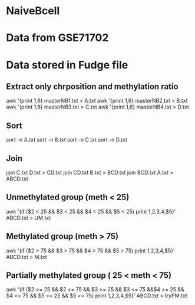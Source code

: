 # NaiveBcell
# Data from GSE71702
# Data stored in Fudge file

## Extract only chrposition and methylation ratio
awk '{print $1,$6} masterNB1.txt > A.txt
awk '{print $1,$6} masterNB2.txt > B.txt
awk '{print $1,$6} masterNB3.txt > C.txt
awk '{print $1,$6} masterNB4.txt > D.txt

## Sort 
sort -n A.txt 
sort -n B.txt 
sort -n C.txt 
sort -n D.txt 

## Join
join C.txt D.txt > CD.txt
join CD.txt B.txt > BCD.txt
join BCD.txt A.txt > ABCD.txt

## Unmethylated group (meth < 25)
awk '{if ($2 < 25 && $3 < 25 && $4 < 25 && $5 < 25) print $1,$2,$3,$4,$5}' ABCD.txt > UM.txt

## Methylated group (meth > 75)
awk '{if ($2 > 75 && $3 > 75 && $4 > 75 && $5 > 75) print $1,$2,$3,$4,$5}' ABCD.txt > M.txt

## Partially methylated group ( 25 < meth < 75)
awk '{if ($2 >= 25 && $2 <= 75 && $3 >= 25 && $3 <= 75 &&$4 >= 25 && $4 <= 75 && $5 >= 25 && $5 <= 75) print $1,$2,$3,$4,$5}' ABCD.txt > tryPM.txt
